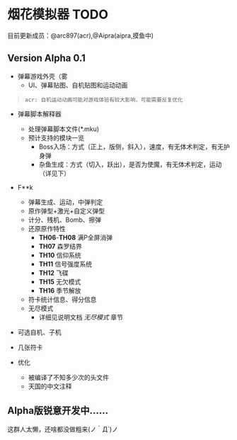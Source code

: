 # 烟花模拟器 TODO
目前更新成员：@arc897(acr),@Aipra(aipra,摸鱼中)  
## Version Alpha 0.1  
+ 弹幕游戏外壳（雾  
    + UI、弹幕贴图、自机贴图和运动动画
>     acr: 自机运动动画可能对游戏体验有较大影响，可能需要反复优化
+ 弹幕脚本解释器
    + 处理弹幕脚本文件(*.mku)
    + 预计支持的模块一览
        + Boss入场：方式（正上，版侧，斜入），速度，有无体术判定，有无护身弹
        + 杂鱼生成：方式（切入，跃出），是否为使魔，有无体术判定，运动（详见下）
        
+ F**k
    + 弹幕生成、运动，中弹判定  
    + 原作弹型+激光+自定义弹型  
    + 计分、残机、Bomb、擦弹  
    + 还原原作特性  
        + **TH06**-**TH08**   满P全屏消弹  
        + **TH07**  森罗结界  
        + **TH10** 信仰系统  
        + **TH11** 信号强度系统  
        + **TH12** 飞碟  
        + **TH15** 无欠模式  
        + **TH16** 季节解放  
    + 符卡统计信息、得分信息  
    + 无尽模式  
        + 详细见说明文档 *无尽模式* 章节  
+ 可选自机、子机  
+ 几张符卡  
+  优化
    + 被编译了不知多少次的头文件
    + 天国的中文注释
## Alpha版锐意开发中……  
这群人太懒，还啥都没做粗来(ノ｀Д´)ノ    
